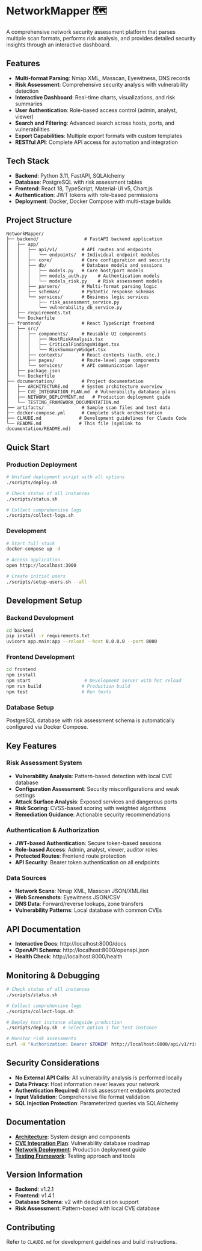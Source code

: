 # NetworkMapper 🗺️

A comprehensive network security assessment platform that parses multiple scan formats, performs risk analysis, and provides detailed security insights through an interactive dashboard.

## Features

- **Multi-format Parsing**: Nmap XML, Masscan, Eyewitness, DNS records
- **Risk Assessment**: Comprehensive security analysis with vulnerability detection
- **Interactive Dashboard**: Real-time charts, visualizations, and risk summaries
- **User Authentication**: Role-based access control (admin, analyst, viewer)
- **Search and Filtering**: Advanced search across hosts, ports, and vulnerabilities
- **Export Capabilities**: Multiple export formats with custom templates
- **RESTful API**: Complete API access for automation and integration

## Tech Stack

- **Backend**: Python 3.11, FastAPI, SQLAlchemy
- **Database**: PostgreSQL with risk assessment tables
- **Frontend**: React 18, TypeScript, Material-UI v5, Chart.js
- **Authentication**: JWT tokens with role-based permissions
- **Deployment**: Docker, Docker Compose with multi-stage builds

## Project Structure

```
NetworkMapper/
├── backend/                 # FastAPI backend application
│   ├── app/
│   │   ├── api/v1/         # API routes and endpoints
│   │   │   └── endpoints/  # Individual endpoint modules
│   │   ├── core/           # Core configuration and security
│   │   ├── db/             # Database models and sessions
│   │   │   ├── models.py   # Core host/port models
│   │   │   ├── models_auth.py    # Authentication models
│   │   │   └── models_risk.py    # Risk assessment models
│   │   ├── parsers/        # Multi-format parsing logic
│   │   ├── schemas/        # Pydantic response schemas
│   │   └── services/       # Business logic services
│   │       ├── risk_assessment_service.py
│   │       └── vulnerability_db_service.py
│   ├── requirements.txt
│   └── Dockerfile
├── frontend/               # React TypeScript frontend
│   ├── src/
│   │   ├── components/     # Reusable UI components
│   │   │   ├── HostRiskAnalysis.tsx
│   │   │   ├── CriticalFindingsWidget.tsx
│   │   │   └── RiskSummaryWidget.tsx
│   │   ├── contexts/       # React contexts (auth, etc.)
│   │   ├── pages/          # Route-level page components
│   │   └── services/       # API communication layer
│   ├── package.json
│   └── Dockerfile
├── documentation/          # Project documentation
│   ├── ARCHITECTURE.md     # System architecture overview
│   ├── CVE_INTEGRATION_PLAN.md  # Vulnerability database plans
│   ├── NETWORK_DEPLOYMENT.md   # Production deployment guide
│   └── TESTING_FRAMEWORK_DOCUMENTATION.md
├── artifacts/              # Sample scan files and test data
├── docker-compose.yml      # Complete stack orchestration
├── CLAUDE.md              # Development guidelines for Claude Code
└── README.md              # This file (symlink to documentation/README.md)
```

## Quick Start

### Production Deployment
```bash
# Unified deployment script with all options
./scripts/deploy.sh

# Check status of all instances
./scripts/status.sh

# Collect comprehensive logs
./scripts/collect-logs.sh
```

### Development
```bash
# Start full stack
docker-compose up -d

# Access application
open http://localhost:3000

# Create initial users
./scripts/setup-users.sh --all
```

## Development Setup

### Backend Development
```bash
cd backend
pip install -r requirements.txt
uvicorn app.main:app --reload --host 0.0.0.0 --port 8000
```

### Frontend Development
```bash
cd frontend
npm install
npm start                    # Development server with hot reload
npm run build               # Production build
npm test                    # Run tests
```

### Database Setup
PostgreSQL database with risk assessment schema is automatically configured via Docker Compose.

## Key Features

### Risk Assessment System
- **Vulnerability Analysis**: Pattern-based detection with local CVE database
- **Configuration Assessment**: Security misconfigurations and weak settings
- **Attack Surface Analysis**: Exposed services and dangerous ports
- **Risk Scoring**: CVSS-based scoring with weighted algorithms
- **Remediation Guidance**: Actionable security recommendations

### Authentication & Authorization
- **JWT-based Authentication**: Secure token-based sessions
- **Role-based Access**: Admin, analyst, viewer, auditor roles
- **Protected Routes**: Frontend route protection
- **API Security**: Bearer token authentication on all endpoints

### Data Sources
- **Network Scans**: Nmap XML, Masscan JSON/XML/list
- **Web Screenshots**: Eyewitness JSON/CSV
- **DNS Data**: Forward/reverse lookups, zone transfers
- **Vulnerability Patterns**: Local database with common CVEs

## API Documentation

- **Interactive Docs**: http://localhost:8000/docs
- **OpenAPI Schema**: http://localhost:8000/openapi.json
- **Health Check**: http://localhost:8000/health

## Monitoring & Debugging

```bash
# Check status of all instances
./scripts/status.sh

# Collect comprehensive logs
./scripts/collect-logs.sh

# Deploy test instance alongside production
./scripts/deploy.sh  # Select option 3 for test instance

# Monitor risk assessments
curl -H "Authorization: Bearer $TOKEN" http://localhost:8000/api/v1/risk/hosts/risk-summary
```

## Security Considerations

- **No External API Calls**: All vulnerability analysis is performed locally
- **Data Privacy**: Host information never leaves your network
- **Authentication Required**: All risk assessment endpoints protected
- **Input Validation**: Comprehensive file format validation
- **SQL Injection Protection**: Parameterized queries via SQLAlchemy

## Documentation

- **[Architecture](ARCHITECTURE.md)**: System design and components
- **[CVE Integration Plan](CVE_INTEGRATION_PLAN.md)**: Vulnerability database roadmap
- **[Network Deployment](NETWORK_DEPLOYMENT.md)**: Production deployment guide
- **[Testing Framework](TESTING_FRAMEWORK_DOCUMENTATION.md)**: Testing approach and tools

## Version Information

- **Backend**: v1.2.1
- **Frontend**: v1.4.1
- **Database Schema**: v2 with deduplication support
- **Risk Assessment**: Pattern-based with local CVE database

## Contributing

Refer to `CLAUDE.md` for development guidelines and build instructions.